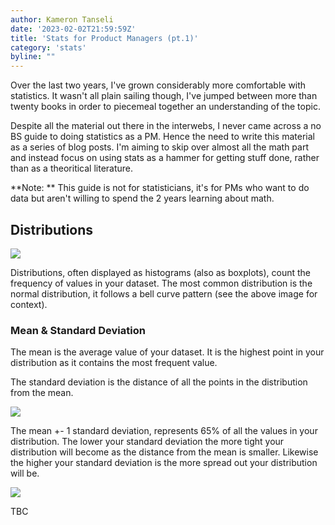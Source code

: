 ```yaml
---
author: Kameron Tanseli
date: '2023-02-02T21:59:59Z'
title: 'Stats for Product Managers (pt.1)'
category: 'stats'
byline: ""
---
```


Over the last two years, I've grown considerably more comfortable with statistics. It wasn't all plain sailing though, I've jumped between more than twenty books in order to piecemeal together an understanding of the topic.

Despite all the material out there in the interwebs, I never came across a no BS guide to doing statistics as a PM. Hence the need to write this material as a series of blog posts. I'm aiming to skip over almost all the math part and instead focus on using stats as a hammer for getting stuff done, rather than as a theoritical literature.

**Note: ** This guide is not for statisticians, it's for PMs who want to do data but aren't willing to spend the 2 years learning about math.

## Distributions

![](https://www.albert.io/blog/wp-content/uploads/2016/12/1024px-Black_cherry_tree_histogram.svg.png)

Distributions, often displayed as histograms (also as boxplots), count the frequency of values in your dataset. The most common distribution is the normal distribution, it follows a bell curve pattern (see the above image for context).

### Mean & Standard Deviation

The mean is the average value of your dataset. It is the highest point in your distribution as it contains the most frequent value.

The standard deviation is the distance of all the points in the distribution from the mean. 

![](https://upload.wikimedia.org/wikipedia/commons/thumb/8/8c/Standard_deviation_diagram.svg/1200px-Standard_deviation_diagram.svg.png)

The mean +- 1 standard deviation, represents 65% of all the values in your distribution. The lower your standard deviation the more tight your distribution will become as the distance from the mean is smaller. Likewise the higher your standard deviation is the more spread out your distribution will be.

![](https://d20khd7ddkh5ls.cloudfront.net/high_low_standard_deviation.png)

TBC